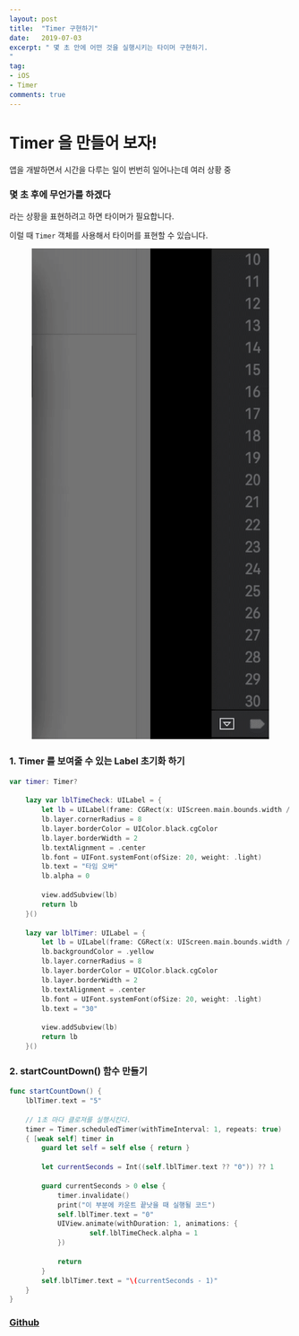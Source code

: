 ```yaml
---
layout: post
title:  "Timer 구현하기"
date:   2019-07-03
excerpt: " 몇 초 안에 어떤 것을 실행시키는 타이머 구현하기.
"
tag:
- iOS
- Timer
comments: true
---
```


# Timer 을 만들어 보자!

앱을 개발하면서 시간을 다루는 일이 번번히 일어나는데 여러 상황 중
### 몇 초 후에 무언가를 하겠다
라는 상황을 표현하려고 하면 타이머가 필요합니다.

이럴 때 `Timer` 객체를 사용해서 타이머를 표현할 수 있습니다.

<figure>
	<a href="https://user-images.githubusercontent.com/38423205/60571509-b8b12c00-9dae-11e9-94cc-06b71d7f093f.gif"><img src="/assets/Timer.gif"></a>
</figure>

### 1. Timer 를 보여줄 수 있는 Label 초기화 하기
~~~ swift
var timer: Timer?

    lazy var lblTimeCheck: UILabel = {
        let lb = UILabel(frame: CGRect(x: UIScreen.main.bounds.width / 2 - 50, y: 300, width: 100, height: 60))
        lb.layer.cornerRadius = 8
        lb.layer.borderColor = UIColor.black.cgColor
        lb.layer.borderWidth = 2
        lb.textAlignment = .center
        lb.font = UIFont.systemFont(ofSize: 20, weight: .light)
        lb.text = "타임 오버"
        lb.alpha = 0

        view.addSubview(lb)
        return lb
    }()

    lazy var lblTimer: UILabel = {
        let lb = UILabel(frame: CGRect(x: UIScreen.main.bounds.width / 2 - 50, y: 200, width: 100, height: 60))
        lb.backgroundColor = .yellow
        lb.layer.cornerRadius = 8
        lb.layer.borderColor = UIColor.black.cgColor
        lb.layer.borderWidth = 2
        lb.textAlignment = .center
        lb.font = UIFont.systemFont(ofSize: 20, weight: .light)
        lb.text = "30"

        view.addSubview(lb)
        return lb
    }()
~~~

### 2. startCountDown() 함수 만들기
~~~ swift
func startCountDown() {
	lblTimer.text = "5"

	// 1초 마다 클로져를 실행시킨다.
	timer = Timer.scheduledTimer(withTimeInterval: 1, repeats: true)
	{ [weak self] timer in
		guard let self = self else { return }

		let currentSeconds = Int((self.lblTimer.text ?? "0")) ?? 1

		guard currentSeconds > 0 else {
			timer.invalidate()
			print("이 부분에 카운트 끝낫을 때 실행될 코드")
			self.lblTimer.text = "0"
			UIView.animate(withDuration: 1, animations: {
					self.lblTimeCheck.alpha = 1
			})

			return
		}
		self.lblTimer.text = "\(currentSeconds - 1)"
	}
}
~~~

### [Github](https://github.com/changSic/TIL/tree/master/Timer)
